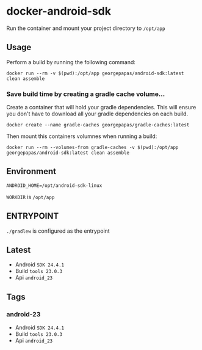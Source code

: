 # docker-android-sdk

Run the container and mount your project directory to ``/opt/app``

## Usage

Perform a build by running the following command:

``docker run --rm -v $(pwd):/opt/app georgepapas/android-sdk:latest clean assemble``

### Save build time by creating a gradle cache volume...
Create a container that will hold your gradle dependencies. This will ensure you don't have to download all your gradle dependencies on each build.

``docker create --name gradle-caches georgepapas/gradle-caches:latest``

Then mount this containers volumnes when running a build:

``docker run --rm --volumes-from gradle-caches -v $(pwd):/opt/app georgepapas/android-sdk:latest clean assemble``


## Environment
``ANDROID_HOME=/opt/android-sdk-linux``

``WORKDIR`` is ``/opt/app``


## ENTRYPOINT
``./gradlew`` is configured as the entrypoint

## Latest
  - Android ``SDK 24.4.1``
  - Build ``tools 23.0.3``
  - Api ``android_23``

## Tags  

### android-23
  - Android ``SDK 24.4.1``
  - Build ``tools 23.0.3``
  - Api ``android_23``
